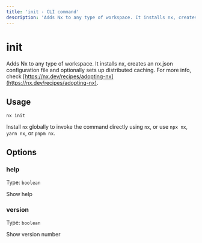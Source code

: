 ```yaml
---
title: 'init - CLI command'
description: 'Adds Nx to any type of workspace. It installs nx, creates an nx.json configuration file and optionally sets up distributed caching. For more info, check https://nx.dev/recipes/adopting-nx.'
---
```


# init

Adds Nx to any type of workspace. It installs nx, creates an nx.json configuration file and optionally sets up distributed caching. For more info, check [https://nx.dev/recipes/adopting-nx](https://nx.dev/recipes/adopting-nx).

## Usage

```shell
nx init
```

Install `nx` globally to invoke the command directly using `nx`, or use `npx nx`, `yarn nx`, or `pnpm nx`.

## Options

### help

Type: `boolean`

Show help

### version

Type: `boolean`

Show version number
